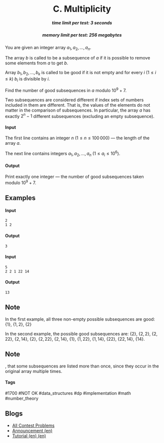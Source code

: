 <h1 style='text-align: center;'> C. Multiplicity</h1>

<h5 style='text-align: center;'>time limit per test: 3 seconds</h5>
<h5 style='text-align: center;'>memory limit per test: 256 megabytes</h5>

You are given an integer array $a_1, a_2, \ldots, a_n$.

The array $b$ is called to be a subsequence of $a$ if it is possible to remove some elements from $a$ to get $b$.

Array $b_1, b_2, \ldots, b_k$ is called to be good if it is not empty and for every $i$ ($1 \le i \le k$) $b_i$ is divisible by $i$.

Find the number of good subsequences in $a$ modulo $10^9 + 7$. 

Two subsequences are considered different if index sets of numbers included in them are different. That is, the values ​of the elements ​do not matter in the comparison of subsequences. In particular, the array $a$ has exactly $2^n - 1$ different subsequences (excluding an empty subsequence).

#### Input

The first line contains an integer $n$ ($1 \le n \le 100\,000$) — the length of the array $a$.

The next line contains integers $a_1, a_2, \ldots, a_n$ ($1 \le a_i \le 10^6$).

#### Output

Print exactly one integer — the number of good subsequences taken modulo $10^9 + 7$.

## Examples

#### Input


```text
2  
1 2  

```
#### Output


```text
3
```
#### Input


```text
5  
2 2 1 22 14  

```
#### Output


```text
13
```
## Note

In the first example, all three non-empty possible subsequences are good: $\{1\}$, $\{1, 2\}$, $\{2\}$

In the second example, the possible good subsequences are: $\{2\}$, $\{2, 2\}$, $\{2, 22\}$, $\{2, 14\}$, $\{2\}$, $\{2, 22\}$, $\{2, 14\}$, $\{1\}$, $\{1, 22\}$, $\{1, 14\}$, $\{22\}$, $\{22, 14\}$, $\{14\}$.

## Note

, that some subsequences are listed more than once, since they occur in the original array multiple times.



#### Tags 

#1700 #NOT OK #data_structures #dp #implementation #math #number_theory 

## Blogs
- [All Contest Problems](../Codeforces_Round_523_(Div._2).md)
- [Announcement (en)](../blogs/Announcement_(en).md)
- [Tutorial (en) (en)](../blogs/Tutorial_(en)_(en).md)
